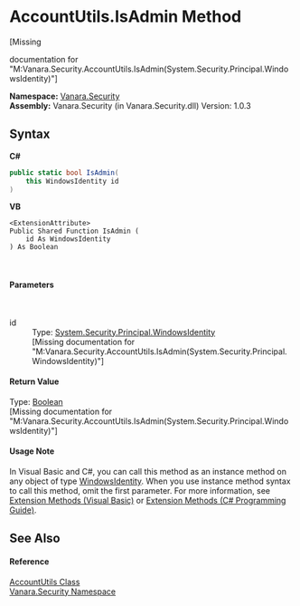 # AccountUtils.IsAdmin Method 
 

\[Missing <summary> documentation for "M:Vanara.Security.AccountUtils.IsAdmin(System.Security.Principal.WindowsIdentity)"\]

**Namespace:**&nbsp;<a href="98006b63-7b60-ec3a-0702-cd4b721a0776">Vanara.Security</a><br />**Assembly:**&nbsp;Vanara.Security (in Vanara.Security.dll) Version: 1.0.3

## Syntax

**C#**<br />
``` C#
public static bool IsAdmin(
	this WindowsIdentity id
)
```

**VB**<br />
``` VB
<ExtensionAttribute>
Public Shared Function IsAdmin ( 
	id As WindowsIdentity
) As Boolean
```

<br />

#### Parameters
&nbsp;<dl><dt>id</dt><dd>Type: <a href="http://msdn2.microsoft.com/en-us/library/e599ywa6" target="_blank">System.Security.Principal.WindowsIdentity</a><br />\[Missing <param name="id"/> documentation for "M:Vanara.Security.AccountUtils.IsAdmin(System.Security.Principal.WindowsIdentity)"\]</dd></dl>

#### Return Value
Type: <a href="http://msdn2.microsoft.com/en-us/library/a28wyd50" target="_blank">Boolean</a><br />\[Missing <returns> documentation for "M:Vanara.Security.AccountUtils.IsAdmin(System.Security.Principal.WindowsIdentity)"\]

#### Usage Note
In Visual Basic and C#, you can call this method as an instance method on any object of type <a href="http://msdn2.microsoft.com/en-us/library/e599ywa6" target="_blank">WindowsIdentity</a>. When you use instance method syntax to call this method, omit the first parameter. For more information, see <a href="http://msdn.microsoft.com/en-us/library/bb384936.aspx">Extension Methods (Visual Basic)</a> or <a href="http://msdn.microsoft.com/en-us/library/bb383977.aspx">Extension Methods (C# Programming Guide)</a>.

## See Also


#### Reference
<a href="45e1d9f5-be55-9096-cc13-ba32446018c8">AccountUtils Class</a><br /><a href="98006b63-7b60-ec3a-0702-cd4b721a0776">Vanara.Security Namespace</a><br />